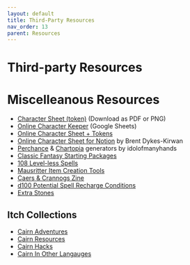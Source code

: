 ```yaml
---
layout: default
title: Third-Party Resources
nav_order: 13
parent: Resources
---
```


# Third-party Resources

# Miscelleanous Resources
- [Character Sheet (token)](https://docs.google.com/drawings/d/1_X9o8rzE5jFPQpP1yCz1sPikdm8naQ1gPkT-ATK2T0c) (Download as PDF or PNG)
- [Online Character Keeper](https://docs.google.com/spreadsheets/d/1Ueq-v5XZ-mC1qFd81T0892RzRsr8WdgAG89M4ZXe5qM) (Google Sheets)
- [Online Character Sheet + Tokens](https://docs.google.com/presentation/d/1rYEUNE9_zsEUBut3a3UyRhRr8fy33s5fjX4Y7L6lvog)
- [Online Character Sheet for Notion](https://tinyurl.com/notion-cairn) by Brent Dykes-Kirwan
- [Perchance](https://perchance.org/cairn-characters) & [Chartopia](http://d12dev.com/chart/32009) generators by idolofmanyhands
- [Classic Fantasy Starting Packages](https://dreamingdragonslayer.itch.io/into-the-odd-classic-fantasy-starting-packages)
- [108 Level-less Spells](https://dreamingdragonslayer.itch.io/108-level-less-spells-d366)
- [Mausritter Item Creation Tools](https://mausritter.com/item-card-studio/)
- [Caers & Crannogs Zine](https://manarampmatt.itch.io/caers-crannogs-issue-1)
- [d100 Potential Spell Recharge Conditions](https://blog.d4caltrops.com/2022/09/d100-potential-spell-recharge-conditions.html)
- [Extra Stones](https://github.com/seedlinggames/extra-stones/blob/main/trinkets.md)

## Itch Collections
- [Cairn Adventures](https://itch.io/c/1352509/cairn-adventures)
- [Cairn Resources](https://itch.io/c/2475049/cairn-resources)
- [Cairn Hacks](https://itch.io/c/1702301/cairn-hacks)
- [Cairn In Other Langauges](https://itch.io/c/2475051/cairn-in-other-languages)
